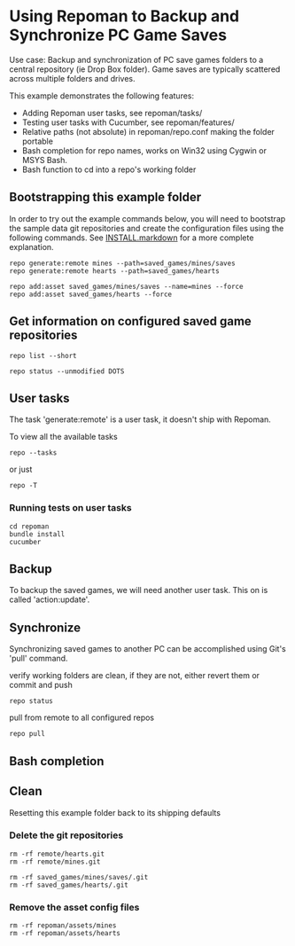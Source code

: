 Using Repoman to Backup and Synchronize PC Game Saves
=====================================================

Use case:  Backup and synchronization of PC save games folders to a
central repository (ie Drop Box folder).  Game saves are typically
scattered across multiple folders and drives.

This example demonstrates the following features:

* Adding Repoman user tasks, see repoman/tasks/
* Testing user tasks with Cucumber, see repoman/features/
* Relative paths (not absolute) in repoman/repo.conf making the folder portable
* Bash completion for repo names, works on Win32 using Cygwin or MSYS Bash.
* Bash function to cd into a repo's working folder


Bootstrapping this example folder
--------------------------------

In order to try out the example commands below, you will need to bootstrap the
sample data git repositories and create the configuration files using the
following commands.  See [INSTALL.markdown](INSTALL.markdown) for a more
complete explanation.

    repo generate:remote mines --path=saved_games/mines/saves
    repo generate:remote hearts --path=saved_games/hearts

    repo add:asset saved_games/mines/saves --name=mines --force
    repo add:asset saved_games/hearts --force


Get information on configured saved game repositories
-----------------------------------------------------

    repo list --short

    repo status --unmodified DOTS


User tasks
---------

The task 'generate:remote' is a user task, it doesn't ship with Repoman.

To view all the available tasks

    repo --tasks

or just

    repo -T

### Running tests on user tasks

    cd repoman
    bundle install
    cucumber

Backup
------

To backup the saved games, we will need another user task.  This on is called 'action:update'.



Synchronize
----------

Synchronizing saved games to another PC can be accomplished using Git's 'pull' command.


verify working folders are clean, if they are not, either revert them or commit
and push

    repo status

pull from remote to all configured repos

    repo pull

Bash completion
---------------

Clean
-----
Resetting this example folder back to its shipping defaults

### Delete the git repositories

    rm -rf remote/hearts.git
    rm -rf remote/mines.git

    rm -rf saved_games/mines/saves/.git
    rm -rf saved_games/hearts/.git

### Remove the asset config files

    rm -rf repoman/assets/mines
    rm -rf repoman/assets/hearts
